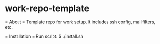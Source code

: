 work-repo-template
========

= About =
Template repo for work setup. It includes ssh config, mail filters, etc.

= Installation =
Run script:
$ ./install.sh


